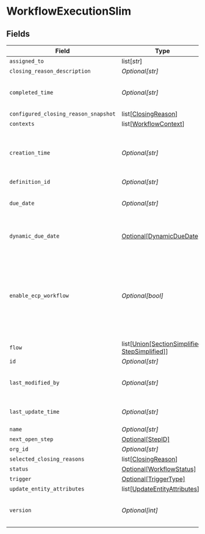 # WorkflowExecutionSlim


## Fields

| Field                                                                                              | Type                                                                                               | Required                                                                                           | Description                                                                                        |
| -------------------------------------------------------------------------------------------------- | -------------------------------------------------------------------------------------------------- | -------------------------------------------------------------------------------------------------- | -------------------------------------------------------------------------------------------------- |
| `assigned_to`                                                                                      | list[*str*]                                                                                        | :heavy_minus_sign:                                                                                 | N/A                                                                                                |
| `closing_reason_description`                                                                       | *Optional[str]*                                                                                    | :heavy_minus_sign:                                                                                 | N/A                                                                                                |
| `completed_time`                                                                                   | *Optional[str]*                                                                                    | :heavy_minus_sign:                                                                                 | Completed time of the workflow execution                                                           |
| `configured_closing_reason_snapshot`                                                               | list[[ClosingReason](../../models/shared/closingreason.md)]                                        | :heavy_minus_sign:                                                                                 | N/A                                                                                                |
| `contexts`                                                                                         | list[[WorkflowContext](../../models/shared/workflowcontext.md)]                                    | :heavy_minus_sign:                                                                                 | N/A                                                                                                |
| `creation_time`                                                                                    | *Optional[str]*                                                                                    | :heavy_minus_sign:                                                                                 | Creation timestamp which will double as started time as well                                       |
| `definition_id`                                                                                    | *Optional[str]*                                                                                    | :heavy_minus_sign:                                                                                 | N/A                                                                                                |
| `due_date`                                                                                         | *Optional[str]*                                                                                    | :heavy_minus_sign:                                                                                 | Due date for finishing the workflow                                                                |
| `dynamic_due_date`                                                                                 | [Optional[DynamicDueDate]](../../models/shared/dynamicduedate.md)                                  | :heavy_minus_sign:                                                                                 | set a Duedate for a step then a specific                                                           |
| `enable_ecp_workflow`                                                                              | *Optional[bool]*                                                                                   | :heavy_minus_sign:                                                                                 | Indicates whether this workflow is available for End Customer Portal or not. By default it's not.  |
| `flow`                                                                                             | list[[Union[SectionSimplified, StepSimplified]](../../models/shared/workflowexecutionslimflow.md)] | :heavy_check_mark:                                                                                 | N/A                                                                                                |
| `id`                                                                                               | *Optional[str]*                                                                                    | :heavy_minus_sign:                                                                                 | N/A                                                                                                |
| `last_modified_by`                                                                                 | *Optional[str]*                                                                                    | :heavy_minus_sign:                                                                                 | Id of the user who closed workflow                                                                 |
| `last_update_time`                                                                                 | *Optional[str]*                                                                                    | :heavy_minus_sign:                                                                                 | Last Update timestamp                                                                              |
| `name`                                                                                             | *Optional[str]*                                                                                    | :heavy_minus_sign:                                                                                 | N/A                                                                                                |
| `next_open_step`                                                                                   | [Optional[StepID]](../../models/shared/stepid.md)                                                  | :heavy_minus_sign:                                                                                 | N/A                                                                                                |
| `org_id`                                                                                           | *Optional[str]*                                                                                    | :heavy_minus_sign:                                                                                 | N/A                                                                                                |
| `selected_closing_reasons`                                                                         | list[[ClosingReason](../../models/shared/closingreason.md)]                                        | :heavy_minus_sign:                                                                                 | N/A                                                                                                |
| `status`                                                                                           | [Optional[WorkflowStatus]](../../models/shared/workflowstatus.md)                                  | :heavy_minus_sign:                                                                                 | N/A                                                                                                |
| `trigger`                                                                                          | [Optional[TriggerType]](../../models/shared/triggertype.md)                                        | :heavy_minus_sign:                                                                                 | N/A                                                                                                |
| `update_entity_attributes`                                                                         | list[[UpdateEntityAttributes](../../models/shared/updateentityattributes.md)]                      | :heavy_minus_sign:                                                                                 | N/A                                                                                                |
| `version`                                                                                          | *Optional[int]*                                                                                    | :heavy_minus_sign:                                                                                 | Version of the workflow execution                                                                  |